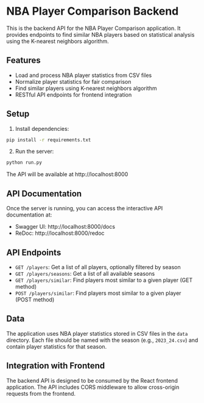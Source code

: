 # NBA Player Comparison Backend

This is the backend API for the NBA Player Comparison application. It provides endpoints to find similar NBA players based on statistical analysis using the K-nearest neighbors algorithm.

## Features

- Load and process NBA player statistics from CSV files
- Normalize player statistics for fair comparison
- Find similar players using K-nearest neighbors algorithm
- RESTful API endpoints for frontend integration

## Setup

1. Install dependencies:

```bash
pip install -r requirements.txt
```

2. Run the server:

```bash
python run.py
```

The API will be available at http://localhost:8000

## API Documentation

Once the server is running, you can access the interactive API documentation at:

- Swagger UI: http://localhost:8000/docs
- ReDoc: http://localhost:8000/redoc

## API Endpoints

- `GET /players`: Get a list of all players, optionally filtered by season
- `GET /players/seasons`: Get a list of all available seasons
- `GET /players/similar`: Find players most similar to a given player (GET method)
- `POST /players/similar`: Find players most similar to a given player (POST method)

## Data

The application uses NBA player statistics stored in CSV files in the `data` directory. Each file should be named with the season (e.g., `2023_24.csv`) and contain player statistics for that season.

## Integration with Frontend

The backend API is designed to be consumed by the React frontend application. The API includes CORS middleware to allow cross-origin requests from the frontend.
